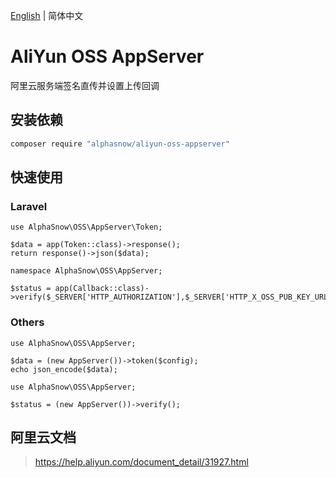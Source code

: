 [English](README.md) | 简体中文  

# AliYun OSS AppServer
阿里云服务端签名直传并设置上传回调

## 安装依赖

```bash
composer require "alphasnow/aliyun-oss-appserver"
```

## 快速使用
### Laravel
```
use AlphaSnow\OSS\AppServer\Token;

$data = app(Token::class)->response();
return response()->json($data);
```
```
namespace AlphaSnow\OSS\AppServer;

$status = app(Callback::class)->verify($_SERVER['HTTP_AUTHORIZATION'],$_SERVER['HTTP_X_OSS_PUB_KEY_URL'],$_SERVER['REQUEST_URI'],file_get_contents('php://input'));
```

### Others
```
use AlphaSnow\OSS\AppServer;

$data = (new AppServer())->token($config);
echo json_encode($data);
```
```
use AlphaSnow\OSS\AppServer;

$status = (new AppServer())->verify();
```

## 阿里云文档
> https://help.aliyun.com/document_detail/31927.html